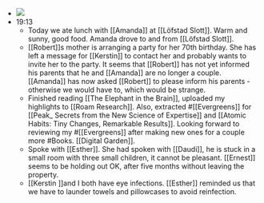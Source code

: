 - ![](https://firebasestorage.googleapis.com/v0/b/firescript-577a2.appspot.com/o/imgs%2Fapp%2FDavidsroam%2F9EScexvXfr.png?alt=media&token=984dc7ad-69d2-47d5-98f9-09f28b307467)
- 19:13
    - Today we ate lunch with [[Amanda]] at [[Löfstad Slott]]. Warm and sunny, good food. Amanda drove to and from [[Löfstad Slott]].
    - [[Robert]]s mother is arranging a party for her 70th birthday. She has left a message for [[Kerstin]] to contact her and probably wants to invite her to the party. It seems that [[Robert]] has not yet informed his parents that he and [[Amanda]] are no longer a couple. [[Amanda]] has now asked [[Robert]] to please inform his parents - otherwise we would have to, which would be strange.
    - Finished reading [[The Elephant in the Brain]], uploaded my highlights to [[Roam Research]]. Also, extracted #[[Evergreens]] for [[Peak_ Secrets from the New Science of Expertise]] and [[Atomic Habits: Tiny Changes, Remarkable Results]]. Looking forward to reviewing my #[[Evergreens]] after making new ones for a couple more #Books. [[Digital Garden]].
    - Spoke with [[Esther]]. She had spoken with [[Daudi]], he is stuck in a small room with three small children, it cannot be pleasant. [[Ernest]] seems to be holding out OK, after five months without leaving the property.
    - [[Kerstin ]]and I both have eye infections. [[Esther]] reminded us that we have to launder towels and pillowcases to avoid reinfection. 
